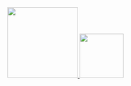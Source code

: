 <div align="center">
  <a href="https://github.com/egenbia">
  <img height="160em" src="https://github-readme-stats.vercel.app/api?username=egenbia&show_icons=true&theme=dark&include_all_commits=true&count_private=true"/>
  <img height="100em" src="https://github-readme-stats.vercel.app/api/top-langs/?username=egenbia&layout=compact&langs_count=7&theme=dark"/>
</div>

